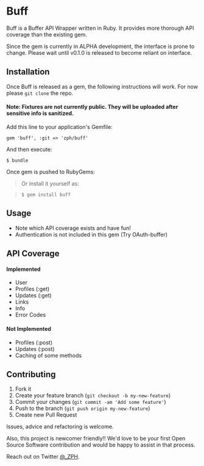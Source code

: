 # Buff

Buff is a Buffer API Wrapper written in Ruby.  It provides more thorough API coverage than the existing gem.

Since the gem is currently in ALPHA development, the interface is prone to change.  Please wait until v0.1.0 is released to become reliant on interface.

## Installation

Once Buff is released as a gem, the following instructions will work. For now please `git clone` the repo.

#### Note: Fixtures are not currently public. They will be uploaded after sensitive info is sanitized.

Add this line to your application's Gemfile:

    gem 'buff', :git => 'zph/buff'

And then execute:

    $ bundle

Once gem is pushed to RubyGems:
> Or install it yourself as:

>     $ gem install buff

## Usage

  * Note which API coverage exists and have fun!
  * Authentication is not included in this gem (Try OAuth-buffer)

## API Coverage

#### Implemented

* User
* Profiles (:get)
* Updates (:get)
* Links
* Info
* Error Codes

#### Not Implemented

* Profiles (:post)
* Updates (:post)
* Caching of some methods

## Contributing

1. Fork it
2. Create your feature branch (`git checkout -b my-new-feature`)
3. Commit your changes (`git commit -am 'Add some feature'`)
4. Push to the branch (`git push origin my-new-feature`)
5. Create new Pull Request

Issues, advice and refactoring is welcome.

Also, this project is newcomer friendly!! We'd love to be your first Open Source Software contribution and would be happy to assist in that process.

Reach out on Twitter [@_ZPH](http://twitter.com/_ZPH).
